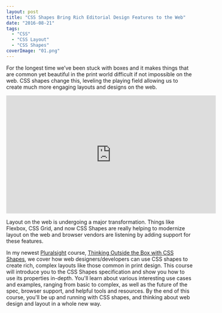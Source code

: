 ```yaml
---
layout: post
title: "CSS Shapes Bring Rich Editorial Design Features to the Web"
date: "2016-08-21"
tags: 
  - "CSS"
  - "CSS Layout"
  - "CSS Shapes"
coverImage: "01.png"
---
```


<p class="intro"><span class="dropcap">F</span>or the longest time we’ve been stuck with boxes and it makes things that are common yet beautiful in the print world difficult if not impossible on the web. CSS shapes change this, leveling the playing field allowing us to create much more engaging layouts and designs on the web.
</p>

<iframe width="560" height="315" src="https://www.youtube.com/embed/Phj-D8qrkA0?si=14TwniDSNi_l9SPG" title="YouTube video player" frameborder="0" allow="accelerometer; autoplay; clipboard-write; encrypted-media; gyroscope; picture-in-picture; web-share" allowfullscreen></iframe>

Layout on the web is undergoing a major transformation. Things like Flexbox, CSS Grid, and now CSS Shapes are really helping to modernize layout on the web and browser vendors are listening by adding support for these features.

In my newest [Pluralsight](https://www.pluralsight.com/) course, [Thinking Outside the Box with CSS Shapes](https://www.pluralsight.com/courses/css-shapes-thinking-outside-box?utm_source=blog&utm_medium=video&utm_campaign=authordemo), we cover how web designers/developers can use CSS shapes to create rich, complex layouts like those common in print design. This course will introduce you to the CSS Shapes specification and show you how to use its properties in-depth. You'll learn about various interesting use cases and examples, ranging from basic to complex, as well as the future of the spec, browser support, and helpful tools and resources. By the end of this course, you'll be up and running with CSS shapes, and thinking about web design and layout in a whole new way.
